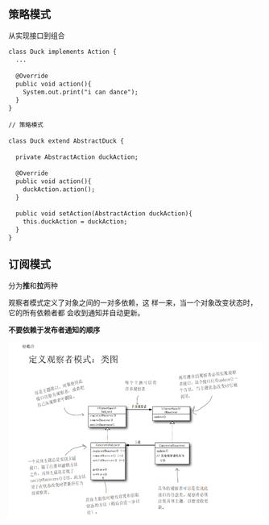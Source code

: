 ## 策略模式

从实现接口到组合

```
class Duck implements Action {
  ...

  @Override
  public void action(){
    System.out.print("i can dance");
  }
}

// 策略模式

class Duck extend AbstractDuck {

  private AbstractAction duckAction;

  @Override
  public void action(){
    duckAction.action();
  }

  public void setAction(AbstractAction duckAction){
    this.duckAction = duckAction;
  }
}

```

## 订阅模式

分为**推**和**拉**两种

观察者模式定义了对象之间的一对多依赖，这
样一来，当一个对象改变状态时，它的所有依赖者都
会收到通知并自动更新。

**不要依赖于发布者通知的顺序**

![](./image/观察者模式类图.png)
